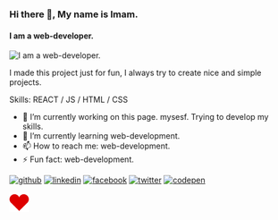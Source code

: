 ### Hi there 👋, My name is Imam.
#### I am a web-developer.
![I am a web-developer.](https://i.postimg.cc/RVt9cCwC/imam.jpg)

I made this project just for fun, I always try to create nice and simple projects.

Skills: REACT / JS / HTML / CSS

- 🔭 I’m currently working on this page. mysesf. Trying to develop my skills. 
- 🌱 I’m currently learning web-development. 
- 📫 How to reach me: web-development. 
- ⚡ Fun fact: web-development. 


[<img src='https://cdn.jsdelivr.net/npm/simple-icons@3.0.1/icons/github.svg' alt='github' height='40'>](https://github.com/mdimamhosen)  [<img src='https://cdn.jsdelivr.net/npm/simple-icons@3.0.1/icons/linkedin.svg' alt='linkedin' height='40'>](https://www.linkedin.com/in/md-imam-hosen-135894250/)  [<img src='https://cdn.jsdelivr.net/npm/simple-icons@3.0.1/icons/facebook.svg' alt='facebook' height='40'>](https://www.facebook.com/https://www.facebook.com/mdimamhosen02)  [<img src='https://cdn.jsdelivr.net/npm/simple-icons@3.0.1/icons/twitter.svg' alt='twitter' height='40'>](https://twitter.com/imamhosen02)  [<img src='https://cdn.jsdelivr.net/npm/simple-icons@3.0.1/icons/codepen.svg' alt='codepen' height='40'>](https://codepen.io/mdimamhosen)  

<a href='https://docs.github.com/en/github/supporting-the-open-source-community-with-github-sponsors'><img src='https://raw.githubusercontent.com/acervenky/animated-github-badges/master/assets/sponsorbadge.gif' width='35' height='35'></a> 

